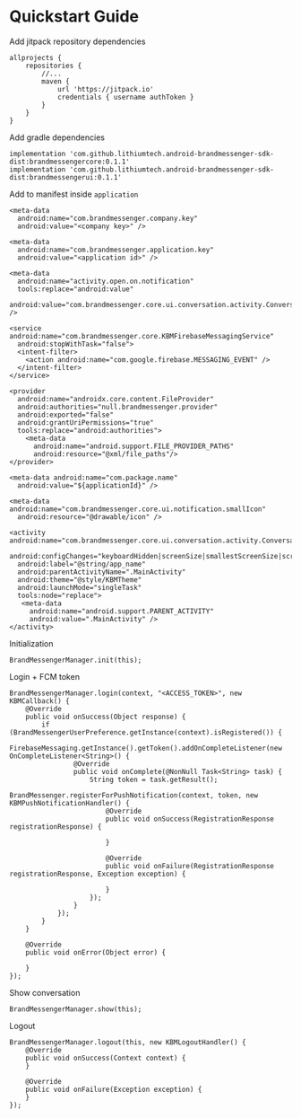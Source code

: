 # Quickstart Guide

Add jitpack repository dependencies

    allprojects {  
        repositories {  
			//...
            maven {  
                url 'https://jitpack.io'  
                credentials { username authToken }  
            }  
        }  
    }

Add gradle dependencies

    implementation 'com.github.lithiumtech.android-brandmessenger-sdk-dist:brandmessengercore:0.1.1'  
    implementation 'com.github.lithiumtech.android-brandmessenger-sdk-dist:brandmessengerui:0.1.1'

Add to manifest inside `application`

    <meta-data  
      android:name="com.brandmessenger.company.key"  
      android:value="<company key>" />
      
    <meta-data  
      android:name="com.brandmessenger.application.key"  
      android:value="<application id>" /> 
      
    <meta-data  
      android:name="activity.open.on.notification"  
      tools:replace="android:value"
      android:value="com.brandmessenger.core.ui.conversation.activity.ConversationActivity" />
      
    <service android:name="com.brandmessenger.core.KBMFirebaseMessagingService" 
      android:stopWithTask="false">  
      <intent-filter>
        <action android:name="com.google.firebase.MESSAGING_EVENT" />  
      </intent-filter>
    </service>
    
    <provider  
      android:name="androidx.core.content.FileProvider"  
      android:authorities="null.brandmessenger.provider"  
      android:exported="false"  
      android:grantUriPermissions="true"  
      tools:replace="android:authorities">  
        <meta-data
          android:name="android.support.FILE_PROVIDER_PATHS"  
          android:resource="@xml/file_paths"/>  
    </provider>
    
    <meta-data android:name="com.package.name"  
      android:value="${applicationId}" />
      
    <meta-data android:name="com.brandmessenger.core.ui.notification.smallIcon"  
      android:resource="@drawable/icon" />

    <activity android:name="com.brandmessenger.core.ui.conversation.activity.ConversationActivity"  
      android:configChanges="keyboardHidden|screenSize|smallestScreenSize|screenLayout|orientation"  
      android:label="@string/app_name"  
      android:parentActivityName=".MainActivity"  
      android:theme="@style/KBMTheme"  
      android:launchMode="singleTask"  
      tools:node="replace">  
       <meta-data
         android:name="android.support.PARENT_ACTIVITY"  
         android:value=".MainActivity" />  
    </activity>

Initialization

    BrandMessengerManager.init(this);

Login + FCM token

    BrandMessengerManager.login(context, "<ACCESS_TOKEN>", new KBMCallback() {
        @Override
        public void onSuccess(Object response) {
            if (BrandMessengerUserPreference.getInstance(context).isRegistered()) {
                FirebaseMessaging.getInstance().getToken().addOnCompleteListener(new OnCompleteListener<String>() {
                    @Override
                    public void onComplete(@NonNull Task<String> task) {
                        String token = task.getResult();
                        BrandMessenger.registerForPushNotification(context, token, new KBMPushNotificationHandler() {
                            @Override
                            public void onSuccess(RegistrationResponse registrationResponse) {

                            }

                            @Override
                            public void onFailure(RegistrationResponse registrationResponse, Exception exception) {

                            }
                        });
                    }
                });
            }
        }

        @Override
        public void onError(Object error) {

        }
    });

Show conversation

    BrandMessengerManager.show(this);

Logout

    BrandMessengerManager.logout(this, new KBMLogoutHandler() {
        @Override
        public void onSuccess(Context context) {
        }

        @Override
        public void onFailure(Exception exception) {
        }
    });